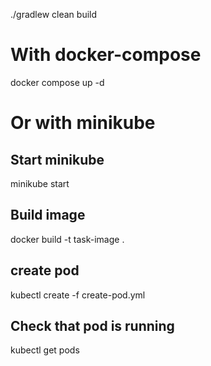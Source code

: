 ./gradlew clean build 

# With docker-compose
docker compose up -d

# Or with minikube
## Start minikube
minikube start
## Build image
docker build -t task-image .
## create pod
kubectl create -f create-pod.yml
## Check that pod is running
kubectl get pods
